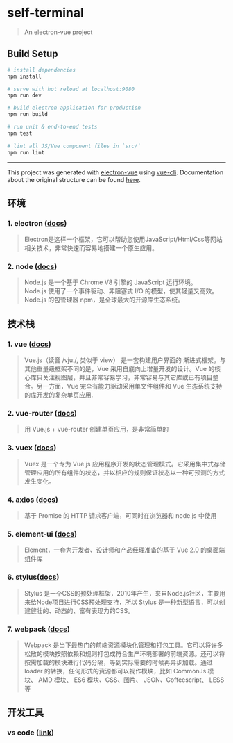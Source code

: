 # self-terminal

> An electron-vue project

## Build Setup

``` bash
# install dependencies
npm install

# serve with hot reload at localhost:9080
npm run dev

# build electron application for production
npm run build

# run unit & end-to-end tests
npm test

# lint all JS/Vue component files in `src/`
npm run lint
```

---

This project was generated with [electron-vue](https://github.com/SimulatedGREG/electron-vue) using [vue-cli](https://github.com/vuejs/vue-cli). Documentation about the original structure can be found [here](https://simulatedgreg.gitbooks.io/electron-vue/content/cn/).

## 环境

### 1. electron ([docs](https://electron.org.cn/))

> Electron是这样一个框架，它可以帮助您使用JavaScript/Html/Css等网站相关技术，非常快速而容易地搭建一个原生应用。

### 2. node ([docs](https://nodejs.org/en/))

> Node.js 是一个基于 Chrome V8 引擎的 JavaScript 运行环境。  
Node.js 使用了一个事件驱动、非阻塞式 I/O 的模型，使其轻量又高效。  
Node.js 的包管理器 npm，是全球最大的开源库生态系统。

## 技术栈

### 1. vue ([docs](https://vuefe.cn/v2/guide/))

> Vue.js（读音 /vjuː/, 类似于 view） 是一套构建用户界面的 渐进式框架。与其他重量级框架不同的是，Vue 采用自底向上增量开发的设计。Vue 的核心库只关注视图层，并且非常容易学习，非常容易与其它库或已有项目整合。另一方面，Vue 完全有能力驱动采用单文件组件和 Vue 生态系统支持的库开发的复杂单页应用.

### 2. vue-router ([docs](https://router.vuejs.org/zh-cn/essentials/getting-started.html))

> 用 Vue.js + vue-router 创建单页应用，是非常简单的

### 3. vuex ([docs](https://vuex.vuejs.org/zh-cn/))

> Vuex 是一个专为 Vue.js 应用程序开发的状态管理模式。它采用集中式存储管理应用的所有组件的状态，并以相应的规则保证状态以一种可预测的方式发生变化。

### 4. axios ([docs](https://www.npmjs.com/package/axios))

> 基于 Promise 的 HTTP 请求客户端，可同时在浏览器和 node.js 中使用

### 5. element-ui ([docs](http://element-cn.eleme.io/#/zh-CN))

> Element，一套为开发者、设计师和产品经理准备的基于 Vue 2.0 的桌面端组件库

### 6. stylus([docs](http://www.zhangxinxu.com/jq/stylus/))

> Stylus 是一个CSS的预处理框架，2010年产生，来自Node.js社区，主要用来给Node项目进行CSS预处理支持，所以 Stylus 是一种新型语言，可以创建健壮的、动态的、富有表现力的CSS。

### 7. webpack ([docs](http://webpackdoc.com/))

> Webpack 是当下最热门的前端资源模块化管理和打包工具。它可以将许多松散的模块按照依赖和规则打包成符合生产环境部署的前端资源。还可以将按需加载的模块进行代码分隔，等到实际需要的时候再异步加载。通过 loader 的转换，任何形式的资源都可以视作模块，比如 CommonJs 模块、 AMD 模块、 ES6 模块、CSS、图片、 JSON、Coffeescript、 LESS 等

## 开发工具

### vs code ([link](https://code.visualstudio.com/))
